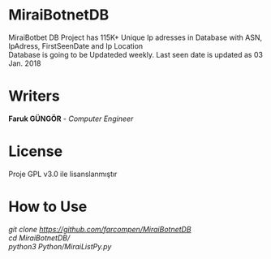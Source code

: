 # MiraiBotnetDB

MiraiBotbet DB Project has 115K+ Unique Ip adresses in Database with ASN, IpAdress, FirstSeenDate and Ip Location  </br>
Database is going to be Updateded weekly. Last seen date is updated as 03 Jan. 2018 </br>

# Writers

<b>Faruk GÜNGÖR</b> - <i>Computer Engineer</i> 

# License

Proje GPL v3.0 ile lisanslanmıştır

# How to Use 
<i>git clone https://github.com/farcompen/MiraiBotnetDB </br>
 cd MiraiBotnetDB/ </br>
 python3 Python/MiraiListPy.py </i>

